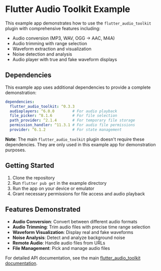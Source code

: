 # Flutter Audio Toolkit Example

This example app demonstrates how to use the `flutter_audio_toolkit` plugin with comprehensive features including:

- Audio conversion (MP3, WAV, OGG → AAC, M4A)
- Audio trimming with range selection
- Waveform extraction and visualization
- Noise detection and analysis
- Audio player with true and fake waveform displays

## Dependencies

This example app uses additional dependencies to provide a complete demonstration:

```yaml
dependencies:
  flutter_audio_toolkit: ^0.3.3
  audioplayers: ^6.0.0        # For audio playback
  file_picker: ^8.1.6         # For file selection
  path_provider: ^2.1.4       # For temporary file storage
  permission_handler: ^11.3.1 # For audio file permissions
  provider: ^6.1.2            # For state management
```

**Note**: The main `flutter_audio_toolkit` plugin doesn't require these dependencies. They are only used in this example app for demonstration purposes.

## Getting Started

1. Clone the repository
2. Run `flutter pub get` in the example directory
3. Run the app on your device or emulator
4. Grant necessary permissions for file access and audio playback

## Features Demonstrated

- **Audio Conversion**: Convert between different audio formats
- **Audio Trimming**: Trim audio files with precise time range selection
- **Waveform Visualization**: Display real and fake waveforms
- **Noise Analysis**: Detect and analyze background noise
- **Remote Audio**: Handle audio files from URLs
- **File Management**: Pick and manage audio files

For detailed API documentation, see the main [flutter_audio_toolkit documentation](../README.md).
